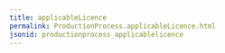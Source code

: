 ```yaml
---
title: applicableLicence
permalink: ProductionProcess.applicableLicence.html
jsonid: productionprocess_applicablelicence
---
```

